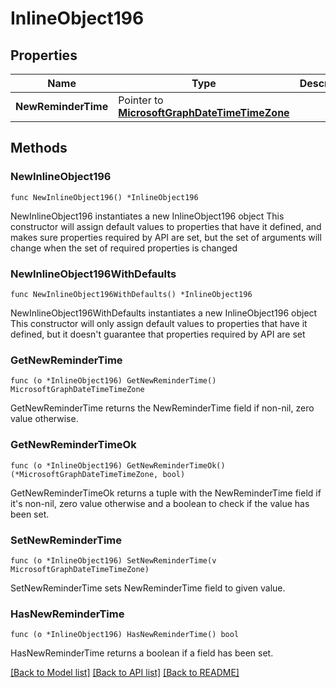 # InlineObject196

## Properties

Name | Type | Description | Notes
------------ | ------------- | ------------- | -------------
**NewReminderTime** | Pointer to [**MicrosoftGraphDateTimeTimeZone**](MicrosoftGraphDateTimeTimeZone.md) |  | [optional] 

## Methods

### NewInlineObject196

`func NewInlineObject196() *InlineObject196`

NewInlineObject196 instantiates a new InlineObject196 object
This constructor will assign default values to properties that have it defined,
and makes sure properties required by API are set, but the set of arguments
will change when the set of required properties is changed

### NewInlineObject196WithDefaults

`func NewInlineObject196WithDefaults() *InlineObject196`

NewInlineObject196WithDefaults instantiates a new InlineObject196 object
This constructor will only assign default values to properties that have it defined,
but it doesn't guarantee that properties required by API are set

### GetNewReminderTime

`func (o *InlineObject196) GetNewReminderTime() MicrosoftGraphDateTimeTimeZone`

GetNewReminderTime returns the NewReminderTime field if non-nil, zero value otherwise.

### GetNewReminderTimeOk

`func (o *InlineObject196) GetNewReminderTimeOk() (*MicrosoftGraphDateTimeTimeZone, bool)`

GetNewReminderTimeOk returns a tuple with the NewReminderTime field if it's non-nil, zero value otherwise
and a boolean to check if the value has been set.

### SetNewReminderTime

`func (o *InlineObject196) SetNewReminderTime(v MicrosoftGraphDateTimeTimeZone)`

SetNewReminderTime sets NewReminderTime field to given value.

### HasNewReminderTime

`func (o *InlineObject196) HasNewReminderTime() bool`

HasNewReminderTime returns a boolean if a field has been set.


[[Back to Model list]](../README.md#documentation-for-models) [[Back to API list]](../README.md#documentation-for-api-endpoints) [[Back to README]](../README.md)


